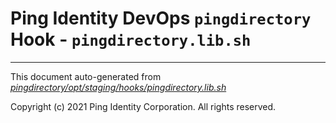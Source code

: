 
# Ping Identity DevOps `pingdirectory` Hook - `pingdirectory.lib.sh`

---
This document auto-generated from _[pingdirectory/opt/staging/hooks/pingdirectory.lib.sh](https://github.com/pingidentity/pingidentity-docker-builds/blob/master/pingdirectory/opt/staging/hooks/pingdirectory.lib.sh)_

Copyright (c) 2021 Ping Identity Corporation. All rights reserved.

